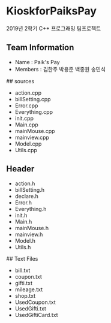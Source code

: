 # KioskforPaiksPay
2019년 2학기 C++ 프로그래밍 팀프로젝트

## Team Information
<ul>
 <li>Name : Paik's Pay
 <li>Members : 김한주 박용준 백종원 송민석
</ul>
## sources
<ul>
  <li> action.cpp </li>
  <li> billSetting.cpp </li>
  <li> Error.cpp </li>
  <li> Everything.cpp </li>
  <li> init.cpp </li>
  <li> Main.cpp </li>
  <li> mainMouse.cpp </li>
  <li> mainview.cpp </li>
  <li> Model.cpp </li>
  <li> Utils.cpp </li>
</ul>

## Header
<ul>
  <li> action.h </li>
  <li> billSetting.h </li>
  <li> declare.h </li>
  <li> Error.h </li>
  <li> Everything.h </li>
  <li> init.h </li>
  <li> Main.h </li>
  <li> mainMouse.h </li>
  <li> mainview.h </li>
  <li> Model.h </li>
  <li> Utils.h </li>
</ul>
## Text Files
<ul>
  <li> bill.txt </li>
  <li> coupon.txt </li>
  <li> gifti.txt </li>
  <li> mileage.txt </li>
  <li> shop.txt </li>
  <li> UsedCoupon.txt </li>
  <li> UsedGifti.txt </li>
  <li> UsedGiftiCard.txt </li>
  </ul>
